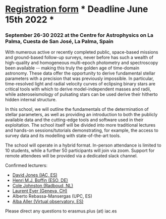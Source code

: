 # [Registration form](https://docs.google.com/forms/d/e/1FAIpQLScaVcu1drZViepYn_UZ1cHutmKqg0OJNNnxt_yAsP8-JnXuLg/viewform) * Deadline June 15th 2022 *
### September 26-30 2022 at the Centre for Astrophysics on La Palma, Cuesta de San José, La Palma, Spain

With numerous active or recently completed public, space-based missions and ground-based follow-up surveys, never before has such a wealth of high-quality and homogeneous multi-epoch photometry and spectroscopy been available -- making this truly the golden age of time-domain astronomy.  These data offer the opportunity to derive fundamental stellar parameters with a precision that was previously impossible.  In particular, time-resolved light and radial velocity curves of eclipsing binary stars are critical tools with which to derive model-independent masses and radii, while asteroseismology of pulsating stars can be used derive their hitherto hidden internal structure.

In this school, we will outline the fundamentals of the determination of stellar parameters, as well as providing an introduction to both the publicly available data and the cutting-edge tools and software used in their exploitation.  The school itself will be divided into more traditional lectures and hands-on sessions/tutorials demonstrating, for example, the access to survey data and its modelling with state-of-the-art tools.

The school will operate in a hybrid format. In-person attendance is limited to 10 students, while a further 50 participants will join via zoom.  Support for remote attendees will be provided via a dedicated slack channel.

Confirmed lecturers:

- [David Jones (IAC, ES)](http://www.drdjones.net/)
- [Henri M.J. Boffin (ESO, DE)](https://www.eso.org/~hboffin/)
- [Cole Johnston (Radboud, NL)](https://stellarshenanigans.com/)
- [Laurent Eyer (Geneva, CH)](https://www.unige.ch/sciences/astro/variability/people/laurent-eyer)
- Alberto Rebassa-Mansergas (UPC, ES)
- [Alba Aller (Virtual observatory, ES)](https://cab.inta-csic.es/personal/alba-aller-egea/)

Please direct any questions to erasmus.plus (at) iac.es
